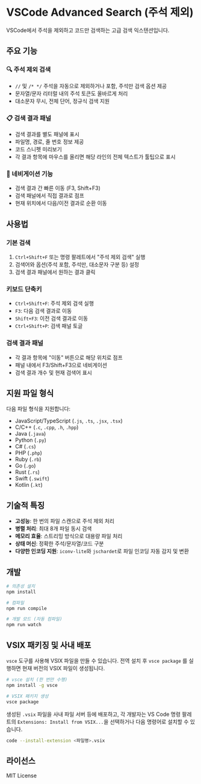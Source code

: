 # VSCode Advanced Search (주석 제외)

VSCode에서 주석을 제외하고 코드만 검색하는 고급 검색 익스텐션입니다.

## 주요 기능

### 🔍 주석 제외 검색
- `//` 및 `/* */` 주석을 자동으로 제외하거나 포함, 주석만 검색 옵션 제공
- 문자열/문자 리터럴 내의 주석 토큰도 올바르게 처리
- 대소문자 무시, 전체 단어, 정규식 검색 지원

### 📋 검색 결과 패널
- 검색 결과를 별도 패널에 표시
- 파일명, 경로, 줄 번호 정보 제공
- 코드 스니펫 미리보기
- 각 결과 항목에 마우스를 올리면 해당 라인의 전체 텍스트가 툴팁으로 표시

### 🎯 네비게이션 기능
- 검색 결과 간 빠른 이동 (F3, Shift+F3)
- 검색 패널에서 직접 결과로 점프
- 현재 위치에서 다음/이전 결과로 순환 이동

## 사용법

### 기본 검색
1. `Ctrl+Shift+F` 또는 명령 팔레트에서 "주석 제외 검색" 실행
2. 검색어와 옵션(주석 포함, 주석만, 대소문자 구분 등) 설정
3. 검색 결과 패널에서 원하는 결과 클릭

### 키보드 단축키
- `Ctrl+Shift+F`: 주석 제외 검색 실행
- `F3`: 다음 검색 결과로 이동
- `Shift+F3`: 이전 검색 결과로 이동
- `Ctrl+Shift+P`: 검색 패널 토글

### 검색 결과 패널
- 각 결과 항목에 "이동" 버튼으로 해당 위치로 점프
- 패널 내에서 F3/Shift+F3으로 네비게이션
- 검색 결과 개수 및 현재 검색어 표시

## 지원 파일 형식

다음 파일 형식을 지원합니다:
- JavaScript/TypeScript (`.js`, `.ts`, `.jsx`, `.tsx`)
- C/C++ (`.c`, `.cpp`, `.h`, `.hpp`)
- Java (`.java`)
- Python (`.py`)
- C# (`.cs`)
- PHP (`.php`)
- Ruby (`.rb`)
- Go (`.go`)
- Rust (`.rs`)
- Swift (`.swift`)
- Kotlin (`.kt`)

## 기술적 특징

- **고성능**: 한 번의 파일 스캔으로 주석 제외 처리
- **병렬 처리**: 최대 8개 파일 동시 검색
- **메모리 효율**: 스트리밍 방식으로 대용량 파일 처리
- **상태 머신**: 정확한 주석/문자열/코드 구분
- **다양한 인코딩 지원**: `iconv-lite`와 `jschardet`로 파일 인코딩 자동 감지 및 변환

## 개발

```bash
# 의존성 설치
npm install

# 컴파일
npm run compile

# 개발 모드 (자동 컴파일)
npm run watch
```

## VSIX 패키징 및 사내 배포

`vsce` 도구를 사용해 VSIX 파일을 만들 수 있습니다. 전역 설치 후 `vsce package`
를 실행하면 현재 버전의 VSIX 파일이 생성됩니다.

```bash
# vsce 설치 (한 번만 수행)
npm install -g vsce

# VSIX 패키지 생성
vsce package
```

생성된 `.vsix` 파일을 사내 파일 서버 등에 배포하고, 각 개발자는 VS Code 명령 팔레트의
`Extensions: Install from VSIX...`을 선택하거나 다음 명령어로 설치할 수 있습니다.

```bash
code --install-extension <파일명>.vsix
```

## 라이선스

MIT License
